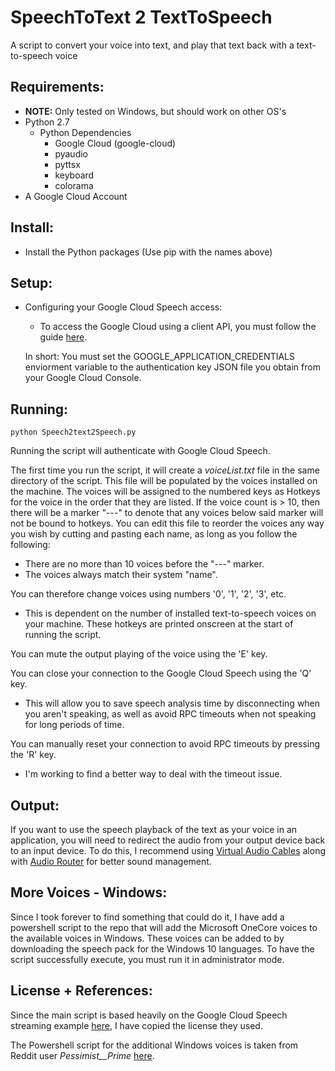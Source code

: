 # SpeechToText 2 TextToSpeech
A script to convert your voice into text, and play that text back with a text-to-speech voice

## Requirements:
  * **NOTE:** Only tested on Windows, but should work on other OS's
  * Python 2.7
    * Python Dependencies
      * Google Cloud (google-cloud)
      * pyaudio
      * pyttsx
      * keyboard
      * colorama
  * A Google Cloud Account

## Install:
  * Install the Python packages (Use pip with the names above)

## Setup:
  * Configuring your Google Cloud Speech access:
    * To access the Google Cloud using a client API, you must follow the guide [here](https://cloud.google.com/docs/authentication/getting-started).
    
    In short: You must set the GOOGLE_APPLICATION_CREDENTIALS enviorment variable to the authentication key JSON file you obtain from your Google Cloud Console.
       
## Running:
  ```
  python Speech2text2Speech.py
  ```
  Running the script will authenticate with Google Cloud Speech.
  
  The first time you run the script, it will create a _voiceList.txt_ file in the same directory of the script. This file will be populated by the voices installed on the machine. The voices will be assigned to the numbered keys as Hotkeys for the voice in the order that they are listed. If the voice count is > 10, then there will be a marker "---" to denote that any voices below said marker will not be bound to hotkeys. You can edit this file to reorder the voices any way you wish by cutting and pasting each name, as long as you follow the following:
  * There are no more than 10 voices before the "---" marker.
  * The voices always match their system "name".
    
  You can therefore change voices using numbers '0', '1', '2', '3', etc.
  * This is dependent on the number of installed text-to-speech voices on your machine. These hotkeys are printed onscreen at the start of running the script.
  
  You can mute the output playing of the voice using the 'E' key.
  
  You can close your connection to the Google Cloud Speech using the 'Q' key.
  * This will allow you to save speech analysis time by disconnecting when you aren't speaking, as well as avoid RPC timeouts when not speaking for long periods of time.
  
  You can manually reset your connection to avoid RPC timeouts by pressing the 'R' key.
  * I'm working to find a better way to deal with the timeout issue.

  
## Output:
  If you want to use the speech playback of the text as your voice in an application, you will need to redirect the audio from your output device back to an input device. To do this, I recommend using [Virtual Audio Cables](https://www.vb-audio.com/Cable/index.htm#DownloadCable) along with [Audio Router](https://github.com/audiorouterdev/audio-router) for better sound management.
  
## More Voices - Windows:
  Since I took forever to find something that could do it, I have add a powershell script to the repo that will add the Microsoft OneCore voices to the available voices in Windows. These voices can be added to by downloading the speech pack for the Windows 10 languages. To have the script successfully execute, you must run it in administrator mode.
  
## License + References:
 Since the main script is based heavily on the Google Cloud Speech streaming example [here](https://cloud.google.com/speech/docs/streaming-recognize), I have copied the license they used.
 
 The Powershell script for the additional Windows voices is taken from Reddit user _Pessimist__Prime_ [here](https://www.reddit.com/r/EliteDangerous/comments/5d02vv/if_you_use_voiceattack_eddi_or_any_other/?st=jcy6yvq9&sh=fc13dc2e).
